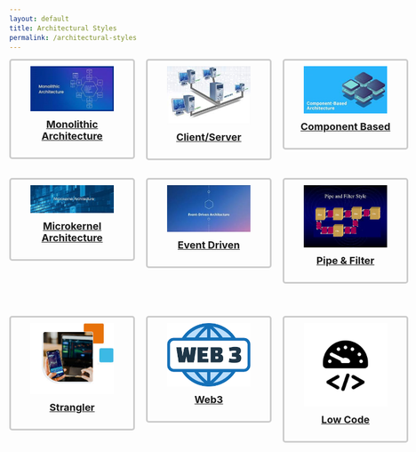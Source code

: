 ```yaml
---
layout: default
title: Architectural Styles
permalink: /architectural-styles
---
```

<style>
  .button-container {
    display: grid;
    grid-template-columns: repeat(4, 1fr);
    gap: 20px;
    justify-items: center;
    padding-bottom: 50px;
  }

  .button {
    text-decoration: none;
  }
  
  .box {
    border: 3px solid #ccc;
    padding: 10px;
    border-radius: 5px;
    width: 200px;
    text-align: center;
  }

  .box img {
    width: 150px;
    height: auto;
  }

  .box h3 {
    margin-top: 10px;
    font-size: 18px;
  }
</style>

<div class="button-container">
  <div class="button">
    <div class="box">
      <a href="/architectural-styles/monolith">
        <img src="./pictures/monolithicarchitecture.jpg" alt="Monolithic Architecture">
        <h3>Monolithic Architecture</h3>
      </a>
    </div>
  </div>
  <div class="button">
    <div class="box">
      <a href="/architectural-styles/client-server">
        <img src="./pictures/Client-server-icon.jpg" alt="Client/Server">
        <h3>Client/Server</h3>
      </a>
    </div>
  </div>
  <div class="button">
    <div class="box">
      <a href="/architectural-styles/component-Based">
        <img src="./pictures/component based.jpg" alt="Component Based">
        <h3>Component Based</h3>
      </a>
    </div>
  </div>
  <div class="button">
    <div class="box">
      <a href="/architectural-styles/microservices.html">
        <img src="./pictures/Microservices.png" alt="Microservices">
        <h3>Microservices</h3>
      </a>
    </div>
  </div>
  <div class="button">
    <div class="box">
      <a href="/architectural-styles/microkernel">
        <img src="./pictures/Microkernel Architecture.jpg" alt="Microkernel Architecture">
        <h3>Microkernel Architecture</h3>
      </a>
    </div>
  </div>
  <div class="button">
    <div class="box">
      <a href="/architectural-styles/Event-Driven">
        <img src="./pictures/Event Driven-Icon.jpg" alt="Event Driven">
        <h3>Event Driven</h3>
      </a>
    </div>
  </div>
  <div class="button">
    <div class="box">
      <a href="/architectural-styles/Pipe&Filter">
        <img src="./pictures/Pipe & Filter.jpg" alt="Pipe & Filter">
        <h3>Pipe & Filter</h3>
      </a>
    </div>
  </div>
  <div class="button">
    <div class="box">
      <a href="/architectural-styles/layered">
        <img src="./pictures/LayerdIcon.png" alt="Layered">
        <h3>Layered</h3>
      </a>
    </div>
  </div>
  <div class="button">
    <div class="box">
      <a href="/architectural-patterns/strangler">
        <img src="./pictures/StranglerIcon.png" alt="Strangler">
        <h3>Strangler</h3>
      </a>
    </div>
  </div>
  <div class="button">
    <div class="box">
      <a href="/architectural-patterns/web3">
        <img src="./pictures/web3.png" alt="Web3">
        <h3>Web3</h3>
      </a>
    </div>
  </div>
  <div class="button">
    <div class="box">
      <a href="/architectural-styles/low-code">
        <img src="./pictures/lowcodeicon.png" alt="Low Code">
        <h3>Low Code</h3>
      </a>
    </div>
  </div>
  <div class="button">
    <div class="box">
      <a href="/architectural-patterns/screaming-architecture">
        <img src="./pictures/Screaming architecture.png" alt="Screaming Architecture">
        <h3>Screaming Architecture</h3>
      </a>
    </div>
  </div>
</div>
